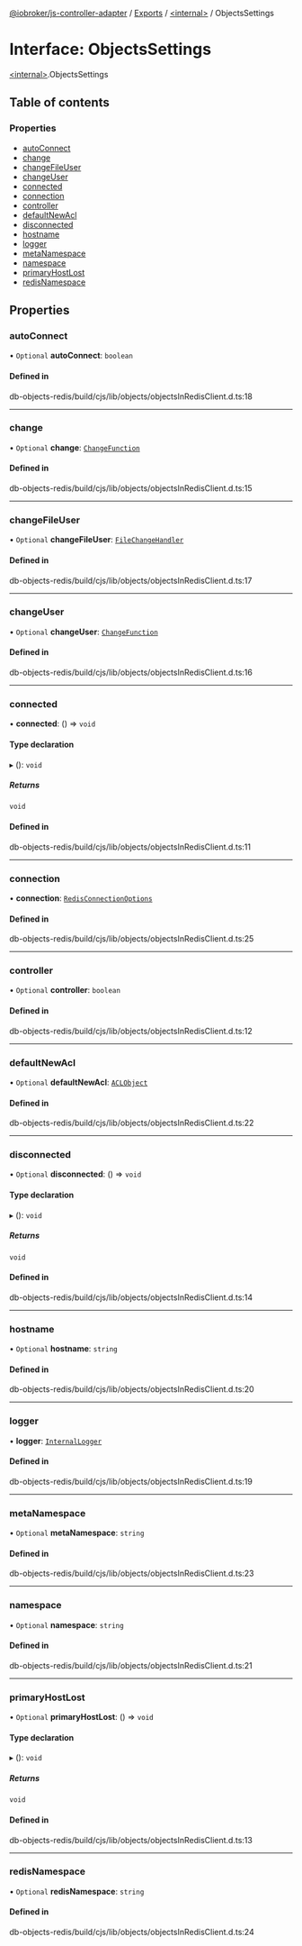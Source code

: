 [@iobroker/js-controller-adapter](../README.md) / [Exports](../modules.md) / [\<internal\>](../modules/internal_.md) / ObjectsSettings

# Interface: ObjectsSettings

[\<internal\>](../modules/internal_.md).ObjectsSettings

## Table of contents

### Properties

- [autoConnect](internal_.ObjectsSettings.md#autoconnect)
- [change](internal_.ObjectsSettings.md#change)
- [changeFileUser](internal_.ObjectsSettings.md#changefileuser)
- [changeUser](internal_.ObjectsSettings.md#changeuser)
- [connected](internal_.ObjectsSettings.md#connected)
- [connection](internal_.ObjectsSettings.md#connection)
- [controller](internal_.ObjectsSettings.md#controller)
- [defaultNewAcl](internal_.ObjectsSettings.md#defaultnewacl)
- [disconnected](internal_.ObjectsSettings.md#disconnected)
- [hostname](internal_.ObjectsSettings.md#hostname)
- [logger](internal_.ObjectsSettings.md#logger)
- [metaNamespace](internal_.ObjectsSettings.md#metanamespace)
- [namespace](internal_.ObjectsSettings.md#namespace)
- [primaryHostLost](internal_.ObjectsSettings.md#primaryhostlost)
- [redisNamespace](internal_.ObjectsSettings.md#redisnamespace)

## Properties

### autoConnect

• `Optional` **autoConnect**: `boolean`

#### Defined in

db-objects-redis/build/cjs/lib/objects/objectsInRedisClient.d.ts:18

___

### change

• `Optional` **change**: [`ChangeFunction`](../modules/internal_.md#changefunction-1)

#### Defined in

db-objects-redis/build/cjs/lib/objects/objectsInRedisClient.d.ts:15

___

### changeFileUser

• `Optional` **changeFileUser**: [`FileChangeHandler`](../modules/internal_.md#filechangehandler)

#### Defined in

db-objects-redis/build/cjs/lib/objects/objectsInRedisClient.d.ts:17

___

### changeUser

• `Optional` **changeUser**: [`ChangeFunction`](../modules/internal_.md#changefunction-1)

#### Defined in

db-objects-redis/build/cjs/lib/objects/objectsInRedisClient.d.ts:16

___

### connected

• **connected**: () => `void`

#### Type declaration

▸ (): `void`

##### Returns

`void`

#### Defined in

db-objects-redis/build/cjs/lib/objects/objectsInRedisClient.d.ts:11

___

### connection

• **connection**: [`RedisConnectionOptions`](internal_.RedisConnectionOptions.md)

#### Defined in

db-objects-redis/build/cjs/lib/objects/objectsInRedisClient.d.ts:25

___

### controller

• `Optional` **controller**: `boolean`

#### Defined in

db-objects-redis/build/cjs/lib/objects/objectsInRedisClient.d.ts:12

___

### defaultNewAcl

• `Optional` **defaultNewAcl**: [`ACLObject`](internal_.ACLObject.md)

#### Defined in

db-objects-redis/build/cjs/lib/objects/objectsInRedisClient.d.ts:22

___

### disconnected

• `Optional` **disconnected**: () => `void`

#### Type declaration

▸ (): `void`

##### Returns

`void`

#### Defined in

db-objects-redis/build/cjs/lib/objects/objectsInRedisClient.d.ts:14

___

### hostname

• `Optional` **hostname**: `string`

#### Defined in

db-objects-redis/build/cjs/lib/objects/objectsInRedisClient.d.ts:20

___

### logger

• **logger**: [`InternalLogger`](../modules/internal_.md#internallogger)

#### Defined in

db-objects-redis/build/cjs/lib/objects/objectsInRedisClient.d.ts:19

___

### metaNamespace

• `Optional` **metaNamespace**: `string`

#### Defined in

db-objects-redis/build/cjs/lib/objects/objectsInRedisClient.d.ts:23

___

### namespace

• `Optional` **namespace**: `string`

#### Defined in

db-objects-redis/build/cjs/lib/objects/objectsInRedisClient.d.ts:21

___

### primaryHostLost

• `Optional` **primaryHostLost**: () => `void`

#### Type declaration

▸ (): `void`

##### Returns

`void`

#### Defined in

db-objects-redis/build/cjs/lib/objects/objectsInRedisClient.d.ts:13

___

### redisNamespace

• `Optional` **redisNamespace**: `string`

#### Defined in

db-objects-redis/build/cjs/lib/objects/objectsInRedisClient.d.ts:24
